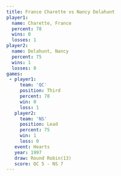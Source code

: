 ```yaml
---
title: France Charette vs Nancy Delahunt
player1:                
  name: Charette, France
  percent: 78           
  wins: 0               
  losses: 1             
player2:                
  name: Delahunt, Nancy 
  percent: 75           
  wins: 1               
  losses: 0             
games:
 - player1:         
     team: 'QC'     
     position: Third
     percent: 78    
     win: 0         
     loss: 1        
   player2:        
     team: 'NS'    
     position: Lead
     percent: 75   
     win: 1        
     loss: 0       
   event: Hearts        
   year: 1997           
   draw: Round Robin(13)
   score: QC 5 - NS 7   
---
```

